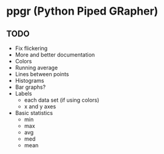 # ppgr (Python Piped GRapher)

## TODO
* Fix flickering
* More and better documentation
* Colors
* Running average
* Lines between points
* Histograms
* Bar graphs?
* Labels
    * each data set (if using colors)
    * x and y axes
* Basic statistics
    * min
    * max
    * avg
    * med
    * mean
